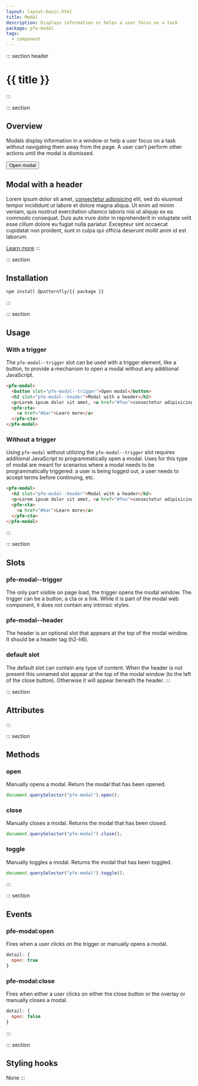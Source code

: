 ```yaml
---
layout: layout-basic.html
title: Modal
description: Displays information or helps a user focus on a task
package: pfe-modal
tags:
  - component
---
```

<script type="module" src="/node_modules/@patternfly/{{ package }}/dist/{{ package }}.min.js"></script>
<script type="module" src="/node_modules/@patternfly/pfe-cta/dist/pfe-cta.min.js"></script>
<script type="module" src="/node_modules/@patternfly/pfe-button/dist/pfe-button.min.js"></script>

::: section header
# {{ title }}
:::

::: section
## Overview
Modals display information in a window or help a user focus on a task without navigating them away from the page. A user can’t perform other actions until the modal is dismissed.

<pfe-modal>
  <pfe-button slot="pfe-modal--trigger">
    <button>Open modal</button>
  </pfe-button>
  <h2 slot="pfe-modal--header">Modal with a header</h2>
  <p>Lorem ipsum dolor sit amet, <a href="#foo">consectetur adipisicing</a> elit, sed do eiusmod tempor incididunt ut labore et dolore magna aliqua. Ut enim ad minim veniam, quis nostrud exercitation ullamco laboris nisi ut aliquip ex ea commodo consequat. Duis aute irure dolor in reprehenderit in voluptate velit esse cillum dolore eu fugiat nulla pariatur. Excepteur sint occaecat cupidatat non proident, sunt in culpa qui officia deserunt mollit anim id est laborum.</p>
  <pfe-cta>
    <a href="#bar">Learn more</a>
  </pfe-cta>
</pfe-modal>
:::

::: section
## Installation

```shell
npm install @patternfly/{{ package }}
```
:::

::: section
## Usage

### With a trigger
The `pfe-modal--trigger` slot can be used with a trigger element, like a button, to provide a mechanism to open a modal without any additional JavaScript.
```html
<pfe-modal>
  <button slot="pfe-modal--trigger">Open modal</button>
  <h2 slot="pfe-modal--header">Modal with a header</h2>
  <p>Lorem ipsum dolor sit amet, <a href="#foo">consectetur adipisicing</a> elit, sed do eiusmod tempor incididunt ut labore et dolore magna aliqua. Ut enim ad minim veniam, quis nostrud exercitation ullamco laboris nisi ut aliquip ex ea commodo consequat. Duis aute irure dolor in reprehenderit in voluptate velit esse cillum dolore eu fugiat nulla pariatur. Excepteur sint occaecat cupidatat non proident, sunt in culpa qui officia deserunt mollit anim id est laborum.</p>
  <pfe-cta>
    <a href="#bar">Learn more</a>
  </pfe-cta>
</pfe-modal>
```

### Without a trigger
Using `pfe-modal` without utilizing the `pfe-modal--trigger` slot requires additional JavaScript to programmatically open a modal. Uses for this type of modal are meant for scenarios where a modal needs to be programmatically triggered: a user is being logged out, a user needs to accept terms before continuing, etc.

```html
<pfe-modal>
  <h2 slot="pfe-modal--header">Modal with a header</h2>
  <p>Lorem ipsum dolor sit amet, <a href="#foo">consectetur adipisicing</a> elit, sed do eiusmod tempor incididunt ut labore et dolore magna aliqua. Ut enim ad minim veniam, quis nostrud exercitation ullamco laboris nisi ut aliquip ex ea commodo consequat. Duis aute irure dolor in reprehenderit in voluptate velit esse cillum dolore eu fugiat nulla pariatur. Excepteur sint occaecat cupidatat non proident, sunt in culpa qui officia deserunt mollit anim id est laborum.</p>
  <pfe-cta>
    <a href="#bar">Learn more</a>
  </pfe-cta>
</pfe-modal>
```
:::

::: section
## Slots
### pfe-modal--trigger
The only part visible on page load, the trigger opens the modal window. The trigger can be a button, a cta or a link. While it is part of the modal web component, it does not contain any intrinsic styles.

### pfe-modal--header
The header is an optional slot that appears at the top of the modal window. It should be a header tag (h2-h6).

### default slot
The default slot can contain any type of content. When the header is not present this unnamed slot appear at the top of the modal window (to the left of the close button). Otherwise it will appear beneath the header.
:::

::: section
## Attributes
:::

::: section
## Methods
### open

Manually opens a modal. Return the modal that has been opened.
```javascript
document.querySelector("pfe-modal").open();
```

### close

Manually closes a modal. Returns the modal that has been closed.
```javascript
document.querySelector("pfe-modal").close();
```

### toggle

Manually toggles a modal. Returns the modal that has been toggled.
```javascript
document.querySelector("pfe-modal").toggle();
```
:::

::: section
## Events
### pfe-modal:open
Fires when a user clicks on the trigger or manually opens a modal.
```javascript
detail: {
  open: true
}
```

### pfe-modal:close
Fires when either a user clicks on either the close button or the overlay or manually closes a modal.
```javascript
detail: {
  open: false
}
```
:::

::: section
## Styling hooks
None
:::